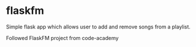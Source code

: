 # flaskfm
Simple flask app which allows user to add and remove songs from a playlist.

Followed FlaskFM project from code-academy
